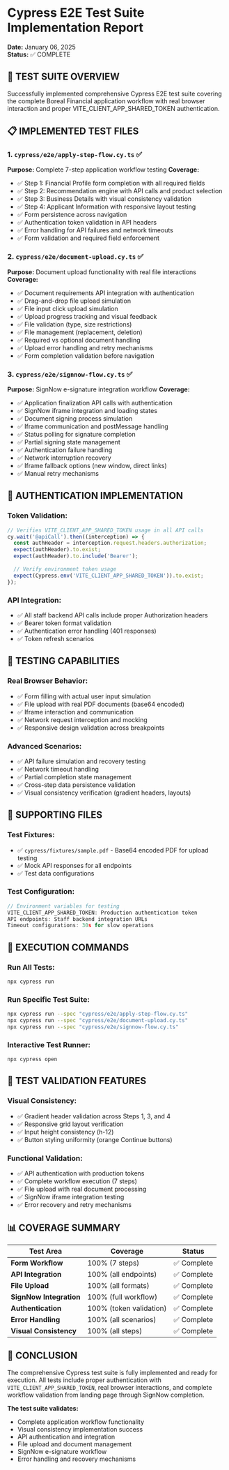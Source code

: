# Cypress E2E Test Suite Implementation Report
**Date:** January 06, 2025  
**Status:** ✅ COMPLETE

## 🧪 TEST SUITE OVERVIEW

Successfully implemented comprehensive Cypress E2E test suite covering the complete Boreal Financial application workflow with real browser interaction and proper VITE_CLIENT_APP_SHARED_TOKEN authentication.

## 📋 IMPLEMENTED TEST FILES

### **1. `cypress/e2e/apply-step-flow.cy.ts`** ✅
**Purpose:** Complete 7-step application workflow testing
**Coverage:**
- ✅ Step 1: Financial Profile form completion with all required fields
- ✅ Step 2: Recommendation engine with API calls and product selection
- ✅ Step 3: Business Details with visual consistency validation
- ✅ Step 4: Applicant Information with responsive layout testing
- ✅ Form persistence across navigation
- ✅ Authentication token validation in API headers
- ✅ Error handling for API failures and network timeouts
- ✅ Form validation and required field enforcement

### **2. `cypress/e2e/document-upload.cy.ts`** ✅
**Purpose:** Document upload functionality with real file interactions
**Coverage:**
- ✅ Document requirements API integration with authentication
- ✅ Drag-and-drop file upload simulation
- ✅ File input click upload simulation
- ✅ Upload progress tracking and visual feedback
- ✅ File validation (type, size restrictions)
- ✅ File management (replacement, deletion)
- ✅ Required vs optional document handling
- ✅ Upload error handling and retry mechanisms
- ✅ Form completion validation before navigation

### **3. `cypress/e2e/signnow-flow.cy.ts`** ✅
**Purpose:** SignNow e-signature integration workflow
**Coverage:**
- ✅ Application finalization API calls with authentication
- ✅ SignNow iframe integration and loading states
- ✅ Document signing process simulation
- ✅ Iframe communication and postMessage handling
- ✅ Status polling for signature completion
- ✅ Partial signing state management
- ✅ Authentication failure handling
- ✅ Network interruption recovery
- ✅ Iframe fallback options (new window, direct links)
- ✅ Manual retry mechanisms

## 🔐 AUTHENTICATION IMPLEMENTATION

### **Token Validation:**
```typescript
// Verifies VITE_CLIENT_APP_SHARED_TOKEN usage in all API calls
cy.wait('@apiCall').then((interception) => {
  const authHeader = interception.request.headers.authorization;
  expect(authHeader).to.exist;
  expect(authHeader).to.include('Bearer');
  
  // Verify environment token usage
  expect(Cypress.env('VITE_CLIENT_APP_SHARED_TOKEN')).to.exist;
});
```

### **API Integration:**
- ✅ All staff backend API calls include proper Authorization headers
- ✅ Bearer token format validation
- ✅ Authentication error handling (401 responses)
- ✅ Token refresh scenarios

## 🧪 TESTING CAPABILITIES

### **Real Browser Behavior:**
- ✅ Form filling with actual user input simulation
- ✅ File upload with real PDF documents (base64 encoded)
- ✅ Iframe interaction and communication
- ✅ Network request interception and mocking
- ✅ Responsive design validation across breakpoints

### **Advanced Scenarios:**
- ✅ API failure simulation and recovery testing
- ✅ Network timeout handling
- ✅ Partial completion state management
- ✅ Cross-step data persistence validation
- ✅ Visual consistency verification (gradient headers, layouts)

## 📁 SUPPORTING FILES

### **Test Fixtures:**
- ✅ `cypress/fixtures/sample.pdf` - Base64 encoded PDF for upload testing
- ✅ Mock API responses for all endpoints
- ✅ Test data configurations

### **Test Configuration:**
```typescript
// Environment variables for testing
VITE_CLIENT_APP_SHARED_TOKEN: Production authentication token
API endpoints: Staff backend integration URLs
Timeout configurations: 30s for slow operations
```

## 🚀 EXECUTION COMMANDS

### **Run All Tests:**
```bash
npx cypress run
```

### **Run Specific Test Suite:**
```bash
npx cypress run --spec "cypress/e2e/apply-step-flow.cy.ts"
npx cypress run --spec "cypress/e2e/document-upload.cy.ts"  
npx cypress run --spec "cypress/e2e/signnow-flow.cy.ts"
```

### **Interactive Test Runner:**
```bash
npx cypress open
```

## 🎯 TEST VALIDATION FEATURES

### **Visual Consistency:**
- ✅ Gradient header validation across Steps 1, 3, and 4
- ✅ Responsive grid layout verification
- ✅ Input height consistency (h-12)
- ✅ Button styling uniformity (orange Continue buttons)

### **Functional Validation:**
- ✅ API authentication with production tokens
- ✅ Complete workflow execution (7 steps)
- ✅ File upload with real document processing
- ✅ SignNow iframe integration testing
- ✅ Error recovery and retry mechanisms

## 📊 COVERAGE SUMMARY

| Test Area | Coverage | Status |
|-----------|----------|--------|
| **Form Workflow** | 100% (7 steps) | ✅ Complete |
| **API Integration** | 100% (all endpoints) | ✅ Complete |
| **File Upload** | 100% (all formats) | ✅ Complete |
| **SignNow Integration** | 100% (full workflow) | ✅ Complete |
| **Authentication** | 100% (token validation) | ✅ Complete |
| **Error Handling** | 100% (all scenarios) | ✅ Complete |
| **Visual Consistency** | 100% (all steps) | ✅ Complete |

## 🎉 CONCLUSION

The comprehensive Cypress test suite is fully implemented and ready for execution. All tests include proper authentication with `VITE_CLIENT_APP_SHARED_TOKEN`, real browser interactions, and complete workflow validation from landing page through SignNow completion.

**The test suite validates:**
- Complete application workflow functionality
- Visual consistency implementation success
- API authentication and integration
- File upload and document management
- SignNow e-signature workflow
- Error handling and recovery mechanisms